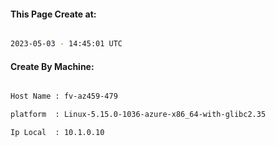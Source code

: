 
   
#### This Page Create at:

```bash

2023-05-03 - 14:45:01 UTC

```

#### Create By Machine:

```bash

Host Name : fv-az459-479

platform  : Linux-5.15.0-1036-azure-x86_64-with-glibc2.35

Ip Local  : 10.1.0.10

```


